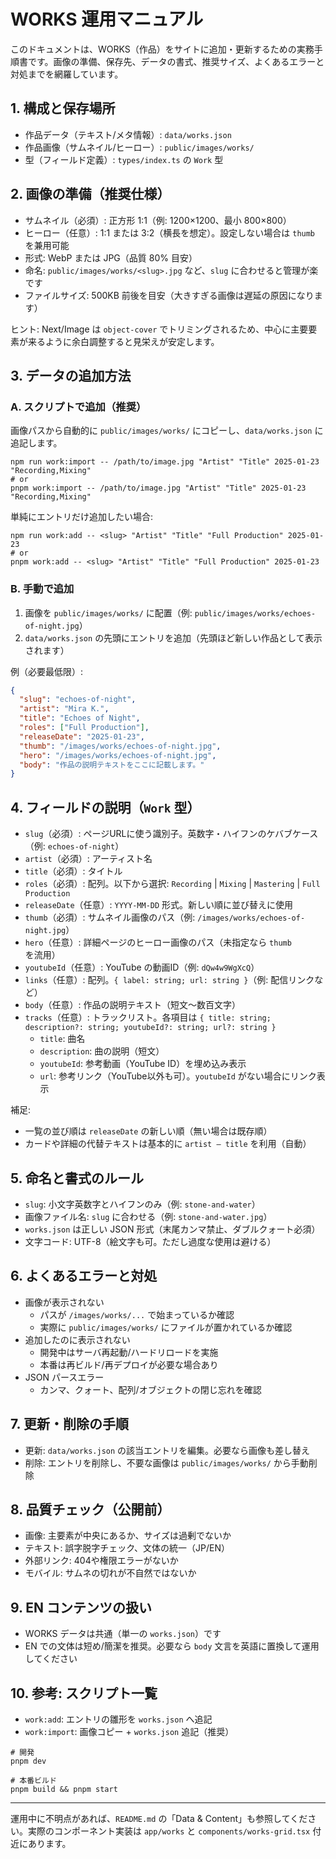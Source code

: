 # WORKS 運用マニュアル

このドキュメントは、WORKS（作品）をサイトに追加・更新するための実務手順書です。画像の準備、保存先、データの書式、推奨サイズ、よくあるエラーと対処までを網羅しています。

## 1. 構成と保存場所
- 作品データ（テキスト/メタ情報）: `data/works.json`
- 作品画像（サムネイル/ヒーロー）: `public/images/works/`
- 型（フィールド定義）: `types/index.ts` の `Work` 型

## 2. 画像の準備（推奨仕様）
- サムネイル（必須）: 正方形 1:1（例: 1200×1200、最小 800×800）
- ヒーロー（任意）: 1:1 または 3:2（横長を想定）。設定しない場合は `thumb` を兼用可能
- 形式: WebP または JPG（品質 80% 目安）
- 命名: `public/images/works/<slug>.jpg` など、`slug` に合わせると管理が楽です
- ファイルサイズ: 500KB 前後を目安（大きすぎる画像は遅延の原因になります）

ヒント: Next/Image は `object-cover` でトリミングされるため、中心に主要要素が来るように余白調整すると見栄えが安定します。

## 3. データの追加方法

### A. スクリプトで追加（推奨）
画像パスから自動的に `public/images/works/` にコピーし、`data/works.json` に追記します。

```
npm run work:import -- /path/to/image.jpg "Artist" "Title" 2025-01-23 "Recording,Mixing"
# or
pnpm work:import -- /path/to/image.jpg "Artist" "Title" 2025-01-23 "Recording,Mixing"
```

単純にエントリだけ追加したい場合:

```
npm run work:add -- <slug> "Artist" "Title" "Full Production" 2025-01-23
# or
pnpm work:add -- <slug> "Artist" "Title" "Full Production" 2025-01-23
```

### B. 手動で追加
1) 画像を `public/images/works/` に配置（例: `public/images/works/echoes-of-night.jpg`）
2) `data/works.json` の先頭にエントリを追加（先頭ほど新しい作品として表示されます）

例（必要最低限）:

```json
{
  "slug": "echoes-of-night",
  "artist": "Mira K.",
  "title": "Echoes of Night",
  "roles": ["Full Production"],
  "releaseDate": "2025-01-23",
  "thumb": "/images/works/echoes-of-night.jpg",
  "hero": "/images/works/echoes-of-night.jpg",
  "body": "作品の説明テキストをここに記載します。"
}
```

## 4. フィールドの説明（`Work` 型）
- `slug`（必須）: ページURLに使う識別子。英数字・ハイフンのケバブケース（例: `echoes-of-night`）
- `artist`（必須）: アーティスト名
- `title`（必須）: タイトル
- `roles`（必須）: 配列。以下から選択: `Recording` | `Mixing` | `Mastering` | `Full Production`
- `releaseDate`（任意）: `YYYY-MM-DD` 形式。新しい順に並び替えに使用
- `thumb`（必須）: サムネイル画像のパス（例: `/images/works/echoes-of-night.jpg`）
- `hero`（任意）: 詳細ページのヒーロー画像のパス（未指定なら `thumb` を流用）
- `youtubeId`（任意）: YouTube の動画ID（例: `dQw4w9WgXcQ`）
- `links`（任意）: 配列。`{ label: string; url: string }`（例: 配信リンクなど）
- `body`（任意）: 作品の説明テキスト（短文〜数百文字）
- `tracks`（任意）: トラックリスト。各項目は `{ title: string; description?: string; youtubeId?: string; url?: string }`
  - `title`: 曲名
  - `description`: 曲の説明（短文）
  - `youtubeId`: 参考動画（YouTube ID）を埋め込み表示
  - `url`: 参考リンク（YouTube以外も可）。`youtubeId` がない場合にリンク表示

補足:
- 一覧の並び順は `releaseDate` の新しい順（無い場合は既存順）
- カードや詳細の代替テキストは基本的に `artist – title` を利用（自動）

## 5. 命名と書式のルール
- `slug`: 小文字英数字とハイフンのみ（例: `stone-and-water`）
- 画像ファイル名: `slug` に合わせる（例: `stone-and-water.jpg`）
- `works.json` は正しい JSON 形式（末尾カンマ禁止、ダブルクォート必須）
- 文字コード: UTF-8（絵文字も可。ただし過度な使用は避ける）

## 6. よくあるエラーと対処
- 画像が表示されない
  - パスが `/images/works/...` で始まっているか確認
  - 実際に `public/images/works/` にファイルが置かれているか確認
- 追加したのに表示されない
  - 開発中はサーバ再起動/ハードリロードを実施
  - 本番は再ビルド/再デプロイが必要な場合あり
- JSON パースエラー
  - カンマ、クォート、配列/オブジェクトの閉じ忘れを確認

## 7. 更新・削除の手順
- 更新: `data/works.json` の該当エントリを編集。必要なら画像も差し替え
- 削除: エントリを削除し、不要な画像は `public/images/works/` から手動削除

## 8. 品質チェック（公開前）
- 画像: 主要素が中央にあるか、サイズは過剰でないか
- テキスト: 誤字脱字チェック、文体の統一（JP/EN）
- 外部リンク: 404や権限エラーがないか
- モバイル: サムネの切れが不自然ではないか

## 9. EN コンテンツの扱い
- WORKS データは共通（単一の `works.json`）です
- EN での文体は短め/簡潔を推奨。必要なら `body` 文言を英語に置換して運用してください

## 10. 参考: スクリプト一覧
- `work:add`: エントリの雛形を `works.json` へ追記
- `work:import`: 画像コピー + `works.json` 追記（推奨）

```
# 開発
pnpm dev

# 本番ビルド
pnpm build && pnpm start
```

---
運用中に不明点があれば、`README.md` の「Data & Content」も参照してください。実際のコンポーネント実装は `app/works` と `components/works-grid.tsx` 付近にあります。
